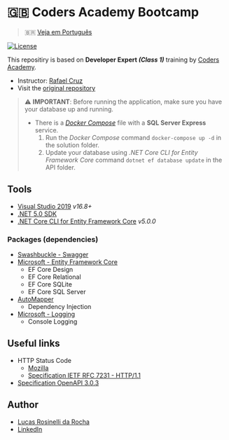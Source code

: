 # :gb: Coders Academy Bootcamp
> :brazil: [Veja em Português](./README-br.md)

[![License](https://img.shields.io/github/license/LucasRosinelli/training-coders-academy-bootcamp-class-1-backend)](./LICENSE)

This repositiry is based on **Developer Expert *(Class 1)*** training by [Coders Academy](https://codersacademy.tech/).
- Instructor: [Rafael Cruz](https://github.com/rafaelcruz-net)
- Visit the [original repository](https://github.com/rafaelcruz-net/coders-academy-bootcamp-turma-1)

> :warning: **IMPORTANT**: Before running the application, make sure you have your database up and running.
> * There is a *[Docker Compose](./docker-compose.yml)* file with a **SQL Server Express** service.
>   1. Run the *Docker Compose* command `docker-compose up -d` in the solution folder.
>   1. Update your database using *.NET Core CLI for Entity Framework Core* command `dotnet ef database update` in the API folder.

## Tools
- [Visual Studio 2019](https://visualstudio.microsoft.com/vs/community/) *v16.8+*
- [.NET 5.0 SDK](https://dotnet.microsoft.com/download)
- [.NET Core CLI for Entity Framework Core](https://docs.microsoft.com/ef/core/cli/dotnet) *v5.0.0*

### Packages (dependencies)
- [Swashbuckle - Swagger](https://github.com/domaindrivendev/Swashbuckle.AspNetCore)
- [Microsoft - Entity Framework Core](https://docs.microsoft.com/ef/core/)
  - EF Core Design
  - EF Core Relational
  - EF Core SQLite
  - EF Core SQL Server
- [AutoMapper](https://github.com/AutoMapper/AutoMapper)
  - Dependency Injection
- [Microsoft - Logging](https://docs.microsoft.com/dotnet/core/extensions/logging)
  - Console Logging

## Useful links
- HTTP Status Code
  - [Mozilla](https://developer.mozilla.org/pt-BR/docs/Web/HTTP/Status)
  - [Specification IETF RFC 7231 - HTTP/1.1](https://tools.ietf.org/html/rfc7231#section-6)
- [Specification OpenAPI 3.0.3](http://spec.openapis.org/oas/v3.0.3)

## Author
- [Lucas Rosinelli da Rocha](https://lucasrosinelli.com/)
- [LinkedIn](https://www.linkedin.com/in/lucasrosinelli/)
